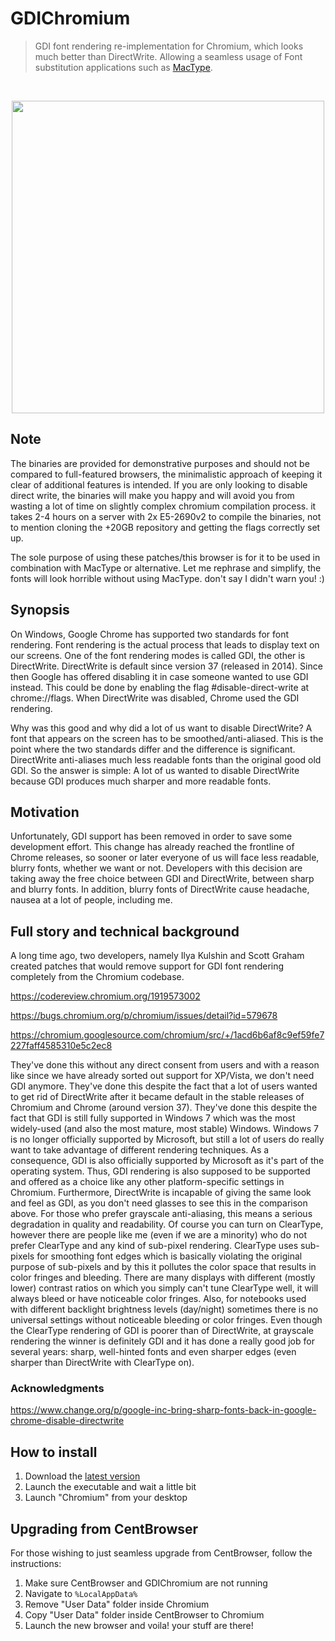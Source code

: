 # GDIChromium
> GDI font rendering re-implementation for Chromium, which looks much better than DirectWrite.
> Allowing a seamless usage of Font substitution applications such as [MacType](https://github.com/snowie2000/mactype).

<br/>
<p align="center">
    <img src="https://user-images.githubusercontent.com/25143912/136350008-42fba9a0-9511-46fb-8f43-6db57dd76bc6.png" width="500px"/>
</p>

## Note
The binaries are provided for demonstrative purposes and should not be compared to full-featured browsers, the minimalistic approach of keeping it clear of additional features is intended. If you are only looking to disable direct write, the binaries will make you happy and will avoid you from wasting a lot of time on slightly complex chromium compilation process. it takes 2-4 hours on a server with 2x E5-2690v2 to compile the binaries, not to mention cloning the +20GB repository and getting the flags correctly set up. 

The sole purpose of using these patches/this browser is for it to be used in combination with MacType or alternative. 
Let me rephrase and simplify, the fonts will look horrible without using MacType. don't say I didn't warn you! :)

## Synopsis
On Windows, Google Chrome has supported two standards for font rendering. Font rendering is the actual process that leads to display text on our screens. One of the font rendering modes is called GDI, the other is DirectWrite. DirectWrite is default since version 37 (released in 2014). Since then Google has offered disabling it in case someone wanted to use GDI instead. This could be done by enabling the flag #disable-direct-write at chrome://flags. When DirectWrite was disabled, Chrome used the GDI rendering.

Why was this good and why did a lot of us want to disable DirectWrite? A font that appears on the screen has to be smoothed/anti-aliased. This is the point where the two standards differ and the difference is significant. DirectWrite anti-aliases much less readable fonts than the original good old GDI. So the answer is simple: A lot of us wanted to disable DirectWrite because GDI produces much sharper and more readable fonts.

## Motivation
Unfortunately, GDI support has been removed in order to save some development effort. This change has already reached the frontline of Chrome releases, so sooner or later everyone of us will face less readable, blurry fonts, whether we want or not. Developers with this decision are taking away the free choice between GDI and DirectWrite, between sharp and blurry fonts. In addition, blurry fonts of DirectWrite cause headache, nausea at a lot of people, including me.

## Full story and technical background

A long time ago, two developers, namely Ilya Kulshin and Scott Graham created patches that would remove support for GDI font rendering completely from the Chromium codebase.

https://codereview.chromium.org/1919573002

https://bugs.chromium.org/p/chromium/issues/detail?id=579678

https://chromium.googlesource.com/chromium/src/+/1acd6b6af8c9ef59fe7227faff4585310e5c2ec8

They've done this without any direct consent from users and with a reason like since we have already sorted out support for XP/Vista, we don't need GDI anymore. They've done this despite the fact that a lot of users wanted to get rid of DirectWrite after it became default in the stable releases of Chromium and Chrome (around version 37). They've done this despite the fact that GDI is still fully supported in Windows 7 which was the most widely-used (and also the most mature, most stable) Windows. Windows 7 is no longer officially supported by Microsoft, but still a lot of users do really want to take advantage of different rendering techniques. As a consequence, GDI is also officially supported by Microsoft as it's part of the operating system. Thus, GDI rendering is also supposed to be supported and offered as a choice like any other platform-specific settings in Chromium. Furthermore, DirectWrite is incapable of giving the same look and feel as GDI, as you don't need glasses to see this in the comparison above. For those who prefer grayscale anti-aliasing, this means a serious degradation in quality and readability. Of course you can turn on ClearType, however there are people like me (even if we are a minority) who do not prefer ClearType and any kind of sub-pixel rendering. ClearType uses sub-pixels for smoothing font edges which is basically violating the original purpose of sub-pixels and by this it pollutes the color space that results in color fringes and bleeding. There are many displays with different (mostly lower) contrast ratios on which you simply can't tune ClearType well, it will always bleed or have noticeable color fringes. Also, for notebooks used with different backlight brightness levels (day/night) sometimes there is no universal settings without noticeable bleeding or color fringes. Even though the ClearType rendering of GDI is poorer than of DirectWrite, at grayscale rendering the winner is definitely GDI and it has done a really good job for several years: sharp, well-hinted fonts and even sharper edges (even sharper than DirectWrite with ClearType on).

### Acknowledgments
https://www.change.org/p/google-inc-bring-sharp-fonts-back-in-google-chrome-disable-directwrite


## How to install
1. Download the [latest version](https://github.com/GTANAdam/GDIChromium/releases)
2. Launch the executable and wait a little bit
3. Launch "Chromium" from your desktop

## Upgrading from CentBrowser
For those wishing to just seamless upgrade from CentBrowser, follow the instructions:

1. Make sure CentBrowser and GDIChromium are not running
2. Navigate to ``%LocalAppData%``
3. Remove "User Data" folder inside Chromium
4. Copy "User Data" folder inside CentBrowser to Chromium
5. Launch the new browser and voila! your stuff are there!
